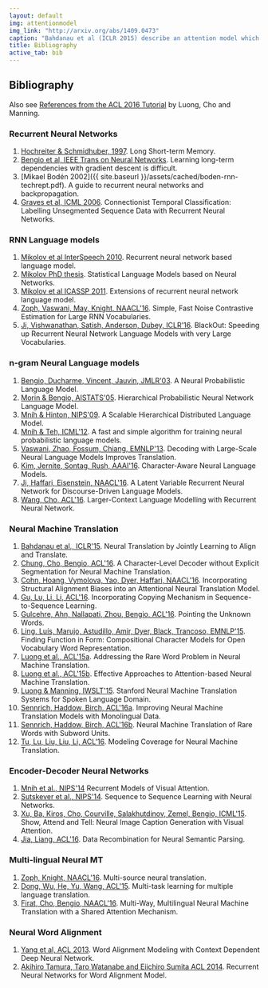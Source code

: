 ```yaml
---
layout: default
img: attentionmodel
img_link: "http://arxiv.org/abs/1409.0473"
caption: "Bahdanau et al (ICLR 2015) describe an attention model which uses a soft word alignment as part of a Recursive Neural Network based Encoder-Decoder architecture for Neural Machine Translation."
title: Bibliography
active_tab: bib
---
```


## Bibliography

Also see [References from the ACL 2016 Tutorial](https://sites.google.com/site/acl16nmt/home/references) by Luong, Cho and Manning.

### Recurrent Neural Networks

1. [Hochreiter & Schmidhuber, 1997](http://deeplearning.cs.cmu.edu/pdfs/Hochreiter97_lstm.pdf). Long Short-term Memory. 
1. [Bengio et al, IEEE Trans on Neural Networks](http://www.dsi.unifi.it/~paolo/ps/tnn-94-gradient.pdf). Learning long-term dependencies with gradient descent is difficult.
1. [Mikael Bodén 2002]({{ site.baseurl }}/assets/cached/boden-rnn-techrept.pdf). A guide to recurrent neural networks and backpropagation.
1. [Graves et al, ICML 2006](http://www.cs.toronto.edu/~graves/icml_2006.pdf). Connectionist Temporal Classification: Labelling Unsegmented Sequence Data with Recurrent Neural Networks.

### RNN Language models

1. [Mikolov et al InterSpeech 2010](http://www.fit.vutbr.cz/research/groups/speech/publi/2010/mikolov_interspeech2010_IS100722.pdf). Recurrent neural network based language model.
1. [Mikolov PhD thesis](http://www.fit.vutbr.cz/~imikolov/rnnlm/thesis.pdf). Statistical Language Models based on Neural Networks.
1. [Mikolov et al ICASSP 2011](http://www.fit.vutbr.cz/research/groups/speech/publi/2011/mikolov_icassp2011_presentation_rnnlm-extension.pdf). Extensions of recurrent neural network language model.
1. [Zoph, Vaswani, May, Knight, NAACL'16](http://www.isi.edu/natural-language/mt/simple-fast-noise.pdf). Simple, Fast Noise Contrastive Estimation for Large RNN Vocabularies. 
1. [Ji, Vishwanathan, Satish, Anderson, Dubey, ICLR'16](http://arxiv.org/pdf/1511.06909.pdf). BlackOut: Speeding up Recurrent Neural Network Language Models with very Large Vocabularies. 

### n-gram Neural Language models

1. [Bengio, Ducharme, Vincent, Jauvin, JMLR'03](http://www.jmlr.org/papers/v3/bengio03a.html). A Neural Probabilistic Language Model.
1. [Morin & Bengio, AISTATS'05](http://www.iro.umontreal.ca/~lisa/pointeurs/hierarchical-nnlm-aistats05.pdf). Hierarchical Probabilistic Neural Network Language Model. 
1. [Mnih & Hinton, NIPS'09](http://www.cs.toronto.edu/~amnih/papers/hlbl_final.pdf). A Scalable Hierarchical Distributed Language Model. 
1. [Mnih & Teh, ICML'12](http://www.cs.toronto.edu/~amnih/papers/ncelm.pdf). A fast and simple algorithm for training neural probabilistic language models. 
1. [Vaswani, Zhao, Fossum, Chiang, EMNLP'13](http://www.isi.edu/~avaswani/NCE-NPLM.pdf). Decoding with Large-Scale Neural Language Models Improves Translation. 
1. [Kim, Jernite, Sontag, Rush, AAAI'16](http://arxiv.org/pdf/1508.06615.pdf). Character-Aware Neural Language Models. 
1. [Ji, Haffari, Eisenstein, NAACL'16](http://arxiv.org/pdf/1603.01913.pdf). A Latent Variable Recurrent Neural Network for Discourse-Driven Language Models. 
1. [Wang, Cho, ACL'16](http://aclweb.org/anthology/P/P16/P16-1125.pdf). Larger-Context Language Modelling with Recurrent Neural Network. 

### Neural Machine Translation

1. [Bahdanau et al., ICLR'15](http://arxiv.org/pdf/1409.0473.pdf). Neural Translation by Jointly Learning to Align and Translate. 
1. [Chung, Cho, Bengio, ACL'16](http://arxiv.org/pdf/1603.06147.pdf). A Character-Level Decoder without Explicit Segmentation for Neural Machine Translation. 
1. [Cohn, Hoang, Vymolova, Yao, Dyer, Haffari, NAACL'16](http://arxiv.org/pdf/1601.01085.pdf). Incorporating Structural Alignment Biases into an Attentional Neural Translation Model. 
1. [Gu, Lu, Li, Li, ACL'16](http://arxiv.org/pdf/1603.06393.pdf). Incorporating Copying Mechanism in Sequence-to-Sequence Learning. 
1. [Gulcehre, Ahn, Nallapati, Zhou, Bengio, ACL'16](http://arxiv.org/pdf/1603.08148.pdf). Pointing the Unknown Words. 
1. [Ling, Luís, Marujo, Astudillo, Amir, Dyer, Black, Trancoso, EMNLP'15](http://arxiv.org/pdf/1508.02096.pdf). Finding Function in Form: Compositional Character Models for Open Vocabulary Word Representation. 
1. [Luong et al., ACL'15a](http://www.aclweb.org/anthology/P15-1002). Addressing the Rare Word Problem in Neural Machine Translation. 
1. [Luong et al., ACL'15b](http://aclweb.org/anthology/D/D15/D15-1166.pdf). Effective Approaches to Attention-based Neural Machine Translation. 
1. [Luong & Manning, IWSLT'15](http://nlp.stanford.edu/pubs/luong-manning-iwslt15.pdf). Stanford Neural Machine Translation Systems for Spoken Language Domain. 
1. [Sennrich, Haddow, Birch, ACL'16a](http://arxiv.org/pdf/1511.06709.pdf). Improving Neural Machine Translation Models with Monolingual Data. 
1. [Sennrich, Haddow, Birch, ACL'16b](http://arxiv.org/pdf/1508.07909.pdf). Neural Machine Translation of Rare Words with Subword Units. 
1. [Tu, Lu, Liu, Liu, Li, ACL'16](http://arxiv.org/pdf/1601.04811.pdf). Modeling Coverage for Neural Machine Translation. 

### Encoder-Decoder Neural Networks

1. [Mnih et al., NIPS'14](http://papers.nips.cc/paper/5542-recurrent-models-of-visual-attention.pdf) Recurrent Models of Visual Attention. 
1. [Sutskever et al., NIPS'14](http://papers.nips.cc/paper/5346-sequence-to-sequence-learning-with-neural-networks.pdf). Sequence to Sequence Learning with Neural Networks. 
1. [Xu, Ba, Kiros, Cho, Courville, Salakhutdinov, Zemel, Bengio, ICML'15](http://jmlr.org/proceedings/papers/v37/xuc15.pdf). Show, Attend and Tell: Neural Image Caption Generation with Visual Attention. 
1. [Jia, Liang, ACL'16](http://arxiv.org/pdf/1606.03622.pdf). Data Recombination for Neural Semantic Parsing. 

### Multi-lingual Neural MT

1. [Zoph, Knight, NAACL'16](http://www.isi.edu/natural-language/mt/multi-source-neural.pdf). Multi-source neural translation. 
1. [Dong, Wu, He, Yu, Wang, ACL'15](http://www.aclweb.org/anthology/P15-1166). Multi-task learning for multiple language translation. 
1. [Firat, Cho, Bengio, NAACL'16](http://arxiv.org/pdf/1601.01073.pdf). Multi-Way, Multilingual Neural Machine Translation with a Shared Attention Mechanism. 

### Neural Word Alignment

1. [Yang et al, ACL 2013](http://www.aclweb.org/anthology/P13-1017.pdf). Word Alignment Modeling with Context Dependent Deep Neural Network.
1. [Akihiro Tamura, Taro Watanabe and Eiichiro Sumita ACL 2014](http://anthology.aclweb.org/P/P14/P14-1138.pdf). Recurrent Neural Networks for Word Alignment Model.


